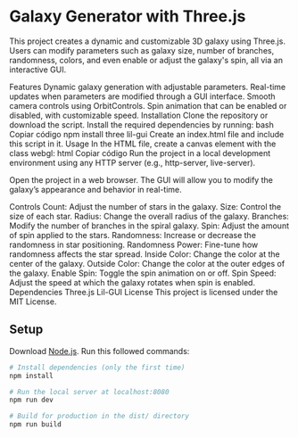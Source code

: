 # Galaxy Generator with Three.js
This project creates a dynamic and customizable 3D galaxy using Three.js. Users can modify parameters such as galaxy size, number of branches, randomness, colors, and even enable or adjust the galaxy's spin, all via an interactive GUI.

Features
Dynamic galaxy generation with adjustable parameters.
Real-time updates when parameters are modified through a GUI interface.
Smooth camera controls using OrbitControls.
Spin animation that can be enabled or disabled, with customizable speed.
Installation
Clone the repository or download the script.
Install the required dependencies by running:
bash
Copiar código
npm install three lil-gui
Create an index.html file and include this script in it.
Usage
In the HTML file, create a canvas element with the class webgl:
html
Copiar código
<canvas class="webgl"></canvas>
Run the project in a local development environment using any HTTP server (e.g., http-server, live-server).

Open the project in a web browser. The GUI will allow you to modify the galaxy’s appearance and behavior in real-time.

Controls
Count: Adjust the number of stars in the galaxy.
Size: Control the size of each star.
Radius: Change the overall radius of the galaxy.
Branches: Modify the number of branches in the spiral galaxy.
Spin: Adjust the amount of spin applied to the stars.
Randomness: Increase or decrease the randomness in star positioning.
Randomness Power: Fine-tune how randomness affects the star spread.
Inside Color: Change the color at the center of the galaxy.
Outside Color: Change the color at the outer edges of the galaxy.
Enable Spin: Toggle the spin animation on or off.
Spin Speed: Adjust the speed at which the galaxy rotates when spin is enabled.
Dependencies
Three.js
Lil-GUI
License
This project is licensed under the MIT License.

## Setup
Download [Node.js](https://nodejs.org/en/download/).
Run this followed commands:

``` bash
# Install dependencies (only the first time)
npm install

# Run the local server at localhost:8080
npm run dev

# Build for production in the dist/ directory
npm run build
```
